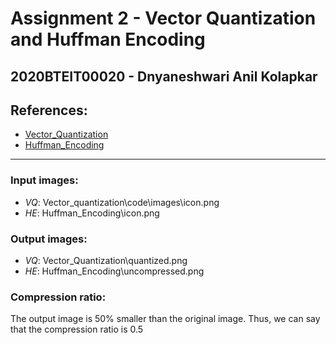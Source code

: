 # Assignment 2 - Vector Quantization and Huffman Encoding
## 2020BTEIT00020 - Dnyaneshwari Anil Kolapkar

## References:
- [Vector_Quantization](https://github.com/leofishc/vector-quantization-image-compression.git)
- [Huffman_Encoding](https://github.com/sudhamshu091/Huffman-Encoding-Decoding-For-Image-Compression.git)
---

### Input images:
- _VQ_: Vector_quantization\code\images\icon.png
- _HE_: Huffman_Encoding\icon.png

### Output images:
- _VQ_: Vector_Quantization\quantized.png
- _HE_: Huffman_Encoding\uncompressed.png

### Compression ratio:
The output image is 50% smaller than the original image. Thus, we can say that the compression ratio is 0.5
